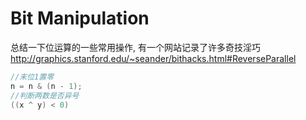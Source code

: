 # Bit Manipulation

总结一下位运算的一些常用操作, 有一个网站记录了许多奇技淫巧<http://graphics.stanford.edu/~seander/bithacks.html#ReverseParallel>

```c++
//末位1置零
n = n & (n - 1);
//判断两数是否异号
((x ^ y) < 0)
```
